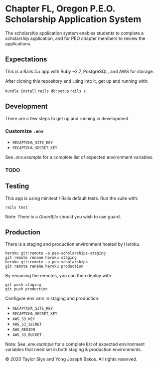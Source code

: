 # Chapter FL, Oregon P.E.O. Scholarship Application System

The scholarship application system enables students to complete a scholarship
application, and for PEO chapter members to review the applications.

## Expectations

This is a Rails 5.x app with Ruby \~2.7, PostgreSQL, and AWS for storage.

After cloning this repository and `cd`ing into it, get up and running with:

`bundle install`
`rails db:setup`
`rails s`

## Development

There are a few steps to get up and running in development.

### Customize `.env`

* `RECAPTCHA_SITE_KEY`
* `RECAPTCHA_SECRET_KEY`

See _.env.example_ for a complete list of expected environment variables.

### TODO

## Testing

This app is using minitest / Rails default tests. Run the suite with:

`rails test`

Note: There is a _Guardfile_ should you wish to use guard.

## Production

There is a staging and production environment hosted by Heroku.

```
heroku git:remote -a peo-scholarships-staging
git remote rename heroku staging
heroku git:remote -a peo-scholarships
git remote rename heroku production
```

By renaming the remotes, you can then deploy with

```
git push staging
git push production
```

Configure env vars in staging and production:

* `RECAPTCHA_SITE_KEY`
* `RECAPTCHA_SECRET_KEY`
* `AWS_S3_KEY`
* `AWS_S3_SECRET`
* `AWS_REGION`
* `AWS_S3_BUCKET`

Note: See _.env.example_ for a complete list of expected environment
variables that need set in both staging & production environments.

&copy; 2020 Taylor Slye and Yong Joseph Bakos. All rights reserved.

